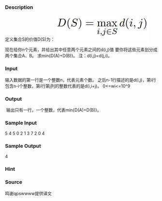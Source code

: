 
### Description
定义集合S的价值D(S)为：
![](/JudgeOnline/upload/201506/22.JPG)
 

现在给你n个元素，并给出其中任意两个元素之间的d(i,j)值
要你将这些元素划分成两个集合A、B。
求min{D(A)+D(B)}。
注：d(i,j)=d(j,i)。

### Input
输入数据的第一行是一个整数n，代表元素个数。
之后n-1行描述的是d(i,j)，第i行包含n-i个整数，第i行第j列的整数代表的是d(i,i+j)。
0<=wi<=10^9


### Output
 输出只有一行，一个整数，代表min{D(A)+D(B)}。

### Sample Input
5
4 5 0 2
1 3 7
2 0
4

### Sample Output
4

### Hint

### Source
鸣谢qpswwww提供译文